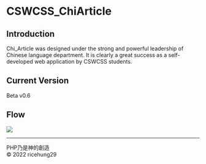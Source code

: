 # CSWCSS_ChiArticle

## Introduction 
  Chi_Article was designed under the strong and powerful leadership of Chinese language department. It is clearly a great success as a self-developed web application by CSWCSS students.
  
## Current Version
  Beta v0.6

## Flow
<img src="https://cswcss-chi-article.github.io/CSWCSS_ChiArticle_Frontend/img/flow.png" >

---
PHP乃是神的創造
<br>
&copy; 2022 ricehung29
